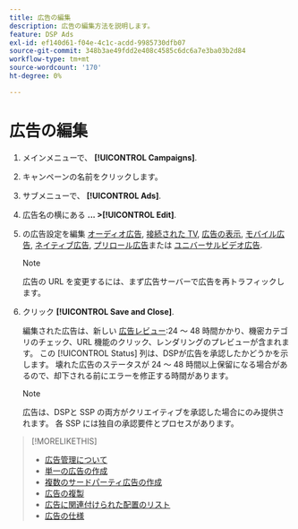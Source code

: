 ```yaml
---
title: 広告の編集
description: 広告の編集方法を説明します。
feature: DSP Ads
exl-id: ef140d61-f04e-4c1c-acdd-9985730dfb07
source-git-commit: 348b3ae49fdd2e408c4585c6dc6a7e3ba03b2d84
workflow-type: tm+mt
source-wordcount: '170'
ht-degree: 0%

---
```


# 広告の編集

1. メインメニューで、 **[!UICONTROL Campaigns]**.
1. キャンペーンの名前をクリックします。
1. サブメニューで、 **[!UICONTROL Ads]**.
1. 広告名の横にある  **... >[!UICONTROL Edit]**.
1. の広告設定を編集 [オーディオ広告](ad-settings-audio.md), [接続された TV](ad-settings-connected-tv.md), [広告の表示](ad-settings-display.md), [モバイル広告](ad-settings-mobile.md), [ネイティブ広告](ad-settings-native.md), [プリロール広告](ad-settings-pre-roll.md)または [ユニバーサルビデオ広告](ad-settings-universal-video.md).

   >[!NOTE]
   >
   >広告の URL を変更するには、まず広告サーバーで広告を再トラフィックします。

1. クリック **[!UICONTROL Save and Close]**.

   編集された広告は、新しい [広告レビュー](ad-about.md):24 ～ 48 時間かかり、機密カテゴリのチェック、URL 機能のクリック、レンダリングのプレビューが含まれます。 この [!UICONTROL Status] 列は、DSPが広告を承認したかどうかを示します。 壊れた広告のステータスが 24 ～ 48 時間以上保留になる場合があるので、却下される前にエラーを修正する時間があります。

   >[!NOTE]
   >
   >広告は、DSPと SSP の両方がクリエイティブを承認した場合にのみ提供されます。 各 SSP には独自の承認要件とプロセスがあります。

>[!MORELIKETHIS]
>
>* [広告管理について](ad-about.md)
>* [単一の広告の作成](ad-create.md)
>* [複数のサードパーティ広告の作成](ad-create-multiple.md)
>* [広告の複製](ad-duplicate.md)
>* [広告に関連付けられた配置のリスト](ad-list-placements.md)
>* [広告の仕様](ad-specs.md)

